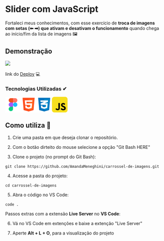# Slider com JavaScript

Fortaleci meus conhecimentos, com esse exercício de **troca de imagens com setas (⬅ ➡) que ativam e desativam o funcionamento** quando chega ao início/fim da lista de imagens 🖼

## Demonstração
<img src="./src/images/readme/Slider with JS.gif">

link do [Deploy](https://amandameneghini.github.io/carrossel-de-imagens/) 💻

### Tecnologias Utilizadas ✔

<div style="display: flex;">
    <img src="./src/images/readme/logo-figma.png" style="width: 50px;">
    <img src="./src/images/readme/logo-html-5-1536.png" style="width: 50px;">
    <img src="./src/images/readme/logo-css-3-2048.png" style="width: 50px;">
    <img src="./src/images/readme/javascript_icon_130900.png" style="width: 50px">
</div>

## Como utiliza 🤔

1. Crie uma pasta em que deseja clonar o repositório.

2. Com o botão dirteito do mouse selecione a opção "Git Bash HERE"

3. Clone o projeto (no prompt do Git Bash):

```
git clone https://github.com/AmandaMeneghini/carrossel-de-imagens.git
```

4. Acesse a pasta do projeto:

```
cd carrossel-de-imagens
```

5. Abra o código no VS Code:

```
code .
```

Passos extras com a extensão **Live Server** no **VS Code**:

6. Vá no VS Code em extenções e baixe a extenção "Live Server"

7. Aperte **Alt + L + O**, para a visualização do projeto